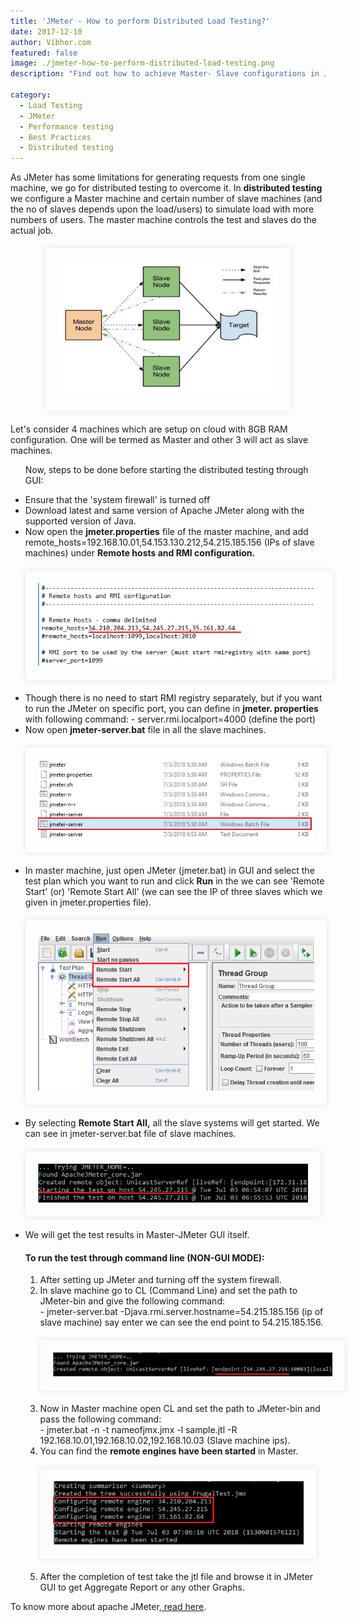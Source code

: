 ```yaml
---
title: 'JMeter - How to perform Distributed Load Testing?'
date: 2017-12-10
author: Vibhor.com
featured: false
image: ./jmeter-how-to-perform-distributed-load-testing.png
description: "Find out how to achieve Master- Slave configurations in JMeter"

category:
  - Load Testing
  - JMeter
  - Performance testing
  - Best Practices
  - Distributed testing
---
```



<div class="entry-content">
<p >
As JMeter has some limitations for generating requests from one single machine, we go for distributed testing to overcome it. In <b>distributed testing</b> we configure a Master machine and certain number of slave machines (and the no of slaves depends upon the load/users) to simulate load with more numbers of users. The master machine controls the test and slaves do the actual job.
</p>
<center>
<div style="width:70%; margin-top:20px; margin-bottom:20px;padding:20px; box-shadow:0 0 10px rgba(0,0,0,0.1)">
<img class="main-img img-responsive" src="./distributed-load.png" alt="distributed load testing">
</div>
</center>
<p >
Let's consider 4 machines which are setup on cloud with 8GB RAM configuration. One will be termed as Master and other 3 will act as slave machines.
</p>
<ul >
<p> Now, steps to be done before starting the distributed testing through GUI:</p>
<li>Ensure that the 'system firewall' is turned off </li>
<li> Download latest and same version of Apache JMeter along with the supported version of Java.</li>
<li>Now open the <b>jmeter.properties</b> file of the master machine, and add remote_hosts=192.168.10.01,54.153.130.212,54.215.185.156 (IPs of slave machines) under <b>Remote hosts and RMI configuration.</b>
<div style="width:94%; margin-top:20px; margin-bottom:20px;padding:20px; box-shadow:0 0 10px rgba(0,0,0,0.1)">
<img class="main-img img-responsive" src="./remote-host-and-rmi-configuration.png" alt="distributed load testing configuration">
</div>
</li>
<li> Though there is no need to start RMI registry separately, but if you want to run the JMeter on specific port, you can define in <b>jmeter. properties</b> with following command:
- server.rmi.localport=4000 (define the port)</li>
<li>Now open <b>jmeter-server.bat</b> file in all the slave machines.
<div style="width:92%; margin-top:20px; margin-bottom:20px;padding:20px; box-shadow:0 0 10px rgba(0,0,0,0.1)">
<img class="main-img img-responsive" src="./jmeter-server-bat-file.png" alt="distributed load testing server bat file">
</div>
</li>
<li>In master machine, just open JMeter (jmeter.bat) in GUI and select the test plan which you want to run and click <b>Run</b> in the we can see 'Remote Start' (or) 'Remote Start All' (we can see the IP of three slaves which we given in jmeter.properties file).
<div style="width:92%; margin-top:20px; margin-bottom:20px;padding:20px; box-shadow:0 0 10px rgba(0,0,0,0.1)">
<img class="main-img img-responsive" src="./remote-start.png" alt="distributed load testing remote start">
</div>
</li>
<li>By selecting <b>Remote Start All,</b> all the slave systems will get started. We can see in jmeter-server.bat file of slave machines.
<div style="width:90%; margin-top:20px; margin-bottom:20px;padding:20px; box-shadow:0 0 10px rgba(0,0,0,0.1)">
<img class="main-img img-responsive" src="./starting-test-on-host.png" alt="distributed load testing starting test on host">
</div>
</li>
<li>We will get the test results in Master-JMeter GUI itself.</li>

<h4 class="blog-subtitle">To run the test through command line (NON-GUI MODE):</h4>
<ol >
<li>After setting up JMeter and turning off the system firewall.</li>
<li>In slave machine go to CL (Command Line) and set the path to JMeter-bin and give the following command:<br>
- jmeter-server.bat -Djava.rmi.server.hostname=54.215.185.156 (ip of slave machine) say enter we can see the end point to 54.215.185.156.
<div style="width:98%;margin-top:20px; margin-bottom:20px;padding:20px; box-shadow:0 0 10px rgba(0,0,0,0.1)">
<img class="main-img img-responsive" src="./jmeter-path-setting.png" alt="distributed load testing jmeter path setting">
</div>
</li>
<li style="margin-top:20px;"> Now in Master machine open CL and set the path to JMeter-bin and pass the following command:<br>
- jmeter.bat -n -t nameofjmx.jmx -l sample.jtl -R 192.168.10.01,192.168.10.02,192.168.10.03 (Slave machine ips).</li>
<li>You can find the <b> remote engines have been started</b> in Master.
<div style="width:88%; margin-top:20px; margin-bottom:20px;padding:20px; box-shadow:0 0 10px rgba(0,0,0,0.1)">
<img class="main-img img-responsive" src="./configuring-remote-engine.png" alt="distributed load testing configuring remote engine">
</div>
</li>
<li style="margin-top:20px;"> After the completion of test take the jtl file and browse it in JMeter GUI to get Aggregate Report or any other Graphs.</li>
</ol></ul>
<p >To know more about apache JMeter,<a href="../../../../2018/06/25/introduction-to-apache-jmeter-guide"> read here</a>.</p>
</div>
